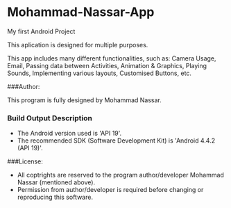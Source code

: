 # Mohammad-Nassar-App
My first Android Project

This aplication is designed for multiple purposes.

This app includes many different functionalities, such as: Camera Usage, Email, Passing data between Activities, Animation & Graphics, Playing Sounds, Implementing various layouts, Customised Buttons, etc.

###Author:

This program is fully designed by Mohammad Nassar.


### Build Output Description

- The Android version used is 'API 19'.
- The recommended SDK (Software Development Kit) is 'Android 4.4.2 (API 19)'.

###License:

* All coptrights are reserved to the program author/developer Mohammad Nassar (mentioned above).
* Permission from author/developer is required before changing or reproducing this software.

